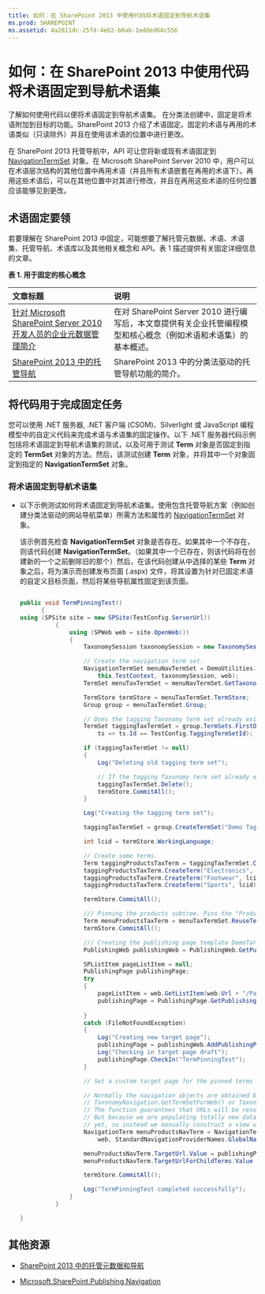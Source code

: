 ```yaml
---
title: 如何：在 SharePoint 2013 中使用代码将术语固定到导航术语集
ms.prod: SHAREPOINT
ms.assetid: 4a2811dc-25fd-4eb2-b0ab-1edded64c556
---
```



# 如何：在 SharePoint 2013 中使用代码将术语固定到导航术语集
了解如何使用代码以便将术语固定到导航术语集。
在分类法创建中，固定是将术语附加到目标的功能。SharePoint 2013 介绍了术语固定。固定的术语与再用的术语类似（只读除外）并且在使用该术语的位置中进行更改。
  
    
    

在 SharePoint 2013 托管导航中，API 可让您将新或现有术语固定到  [NavigationTermSet](https://msdn.microsoft.com/library/Microsoft.SharePoint.Publishing.Navigation.NavigationTermSet.aspx) 对象。在 Microsoft SharePoint Server 2010 中，用户可以在术语层次结构的其他位置中再用术语（并且所有术语嵌套在再用的术语下）。再用这些术语后，可以在其他位置中对其进行修改，并且在再用这些术语的任何位置应该能够见到更改。
## 术语固定要领
<a name="SP15_H2UseCodeToPinTerms_TermPinningEssentials"> </a>

若要理解在 SharePoint 2013 中固定，可能想要了解托管元数据、术语、术语集、托管导航、术语库以及其他相关概念和 API。表 1 描述提供有关固定详细信息的文章。 
  
    
    

**表 1. 用于固定的核心概念**


|**文章标题**|**说明**|
|:-----|:-----|
| [针对 Microsoft SharePoint Server 2010 开发人员的企业元数据管理简介](http://msdn.microsoft.com/library/113a5d75-ac4d-498b-8436-725e04fb685d%28Office.15%29.aspx) <br/> |在对 SharePoint Server 2010 进行编写后，本文章提供有关企业托管编程模型和核心概念（例如术语和术语集）的基本概述。  <br/> |
| [SharePoint 2013 中的托管导航](managed-navigation-in-sharepoint-2013.md) <br/> |SharePoint 2013 中的分类法驱动的托管导航功能的简介。  <br/> |
   

## 将代码用于完成固定任务
<a name="SP15_H2UseCodeToPinTerms_UseCodeToCompletePinning"> </a>

您可以使用 .NET 服务器, .NET 客户端 (CSOM)、Silverlight 或 JavaScript 编程模型中的自定义代码来完成术语与术语集的固定操作。以下 .NET 服务器代码示例包括将术语固定到导航术语集的测试，以及可用于测试 **Term** 对象是否固定到指定的 **TermSet** 对象的方法。然后，该测试创建 **Term** 对象，并将其中一个对象固定到指定的 **NavigationTermSet** 对象。
  
    
    

### 将术语固定到导航术语集


- 以下示例测试如何将术语固定到导航术语集。使用包含托管导航方案（例如创建分类法驱动的网站导航菜单）所需方法和属性的  [NavigationTermSet](https://msdn.microsoft.com/library/Microsoft.SharePoint.SharePoint.NavigationTermSet.aspx) 对象。
    
    该示例首先检查 **NavigationTermSet** 对象是否存在。如果其中一个不存在，则该代码创建 **NavigationTermSet**。（如果其中一个已存在，则该代码将在创建新的一个之前删除旧的那个）然后，在该代码创建从中选择的某些 **Term** 对象之后，将为演示而创建发布页面 (.aspx) 文件，将其设置为针对已固定术语的自定义目标页面，然后将某些导航属性固定到该页面。
    


  ```cs
  
  public void TermPinningTest()
        {
  using (SPSite site = new SPSite(TestConfig.ServerUrl))
            {
                using (SPWeb web = site.OpenWeb())
                {
                    TaxonomySession taxonomySession = new TaxonomySession(site, updateCache: true);

                    // Create the navigation term set.
                    NavigationTermSet menuNavTermSet = DemoUtilities.SetUpSampleNavTermSet(
                        this.TestContext, taxonomySession, web);
                    TermSet menuTaxTermSet = menuNavTermSet.GetTaxonomyTermSet();

                    TermStore termStore = menuTaxTermSet.TermStore;
                    Group group = menuTaxTermSet.Group;

                    // Does the tagging Taxonomy term set already exist?
                    TermSet taggingTaxTermSet = group.TermSets.FirstOrDefault(
                        ts => ts.Id == TestConfig.TaggingTermSetId);

                    if (taggingTaxTermSet != null)
                    {
                        Log("Deleting old tagging term set");

                        // If the tagging Taxonomy term set already exists, delete the old one.
                        taggingTaxTermSet.Delete();
                        termStore.CommitAll();
                    }

                    Log("Creating the tagging term set");

                    taggingTaxTermSet = group.CreateTermSet("Demo Tagging TermSet", TestConfig.TaggingTermSetId);

                    int lcid = termStore.WorkingLanguage;

                    // Create some terms.
                    Term taggingProductsTaxTerm = taggingTaxTermSet.CreateTerm("Products", lcid);
                    taggingProductsTaxTerm.CreateTerm("Electronics", lcid);
                    taggingProductsTaxTerm.CreateTerm("Footwear", lcid);
                    taggingProductsTaxTerm.CreateTerm("Sports", lcid);

                    termStore.CommitAll();

                    /// Pinning the products subtree. Pins the "Products" Term object to the NavigationTermSet object.
                    Term menuProductsTaxTerm = menuTaxTermSet.ReuseTermWithPinning(taggingProductsTaxTerm);
                    termStore.CommitAll();

                    /// Creating the publishing page template DemoTargetPage.aspx");
                    PublishingWeb publishingWeb = PublishingWeb.GetPublishingWeb(web);

                    SPListItem pageListItem = null;
                    PublishingPage publishingPage;
                    try
                    {
                        pageListItem = web.GetListItem(web.Url + "/Pages/DemoTargetPage.aspx");
                        publishingPage = PublishingPage.GetPublishingPage(pageListItem);
   
                    }
                    catch (FileNotFoundException)
                    {
                        Log("Creating new target page");
                        publishingPage = publishingWeb.AddPublishingPage("DemoTargetPage.aspx", publishingWeb.DefaultPageLayout);
                        Log("Checking in target page draft");
                        publishingPage.CheckIn("TermPinningTest");
                    }

                    // Set a custom target page for the pinned terms and then set some navigation properties.

                    // Normally the navigation objects are obtained by way of an optimized function such as
                    // TaxonomyNavigation.GetTermSetForWeb() or TaxonomyNavigationContext.Current.NavigationTerm.
                    // The function guarantees that URLs will be resolved using a valid NavigationTerm.View.
                    // But because we are populating totally new data, the cache will probably not be updated
                    // yet, so instead we manually construct a view using GetAsResolvedByWeb().
                    NavigationTerm menuProductsNavTerm = NavigationTerm.GetAsResolvedByWeb(menuProductsTaxTerm,
                        web, StandardNavigationProviderNames.GlobalNavigationTaxonomyProvider);

                    menuProductsNavTerm.TargetUrl.Value = publishingPage.Uri.AbsolutePath;
                    menuProductsNavTerm.TargetUrlForChildTerms.Value = publishingPage.Uri.AbsolutePath;

                    termStore.CommitAll();

                    Log("TermPinningTest completed successfully");
                }
            }

  }
  ```


## 其他资源
<a name="SP15_H2UseCodeToPinTerms_AdditionalResources"> </a>


-  [SharePoint 2013 中的托管元数据和导航](managed-metadata-and-navigation-in-sharepoint-2013.md)
    
  
-  [Microsoft.SharePoint.Publishing.Navigation](https://msdn.microsoft.com/library/Microsoft.SharePoint.Publishing.Navigation.aspx)
    
  

